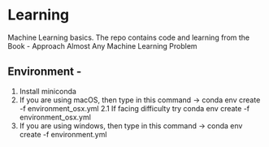 # Learning
Machine Learning basics. The repo contains code and learning from the Book - Approach Almost Any Machine Learning Problem

## Environment - 
1. Install miniconda
2. If you are using macOS, then type in this command -> conda env create -f environment_osx.yml
    2.1 If facing difficulty try conda env create -f environment_osx.yml
3. If you are using windows, then type in this command -> conda env create -f environment.yml
